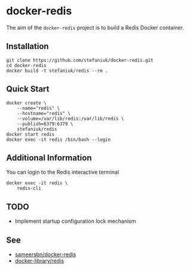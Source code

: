 docker-redis
============

The aim of the `docker-redis` project is to build a Redis Docker container.

Installation
------------

    git clone https://github.com/stefaniuk/docker-redis.git
    cd docker-redis
    docker build -t stefaniuk/redis --rm .

Quick Start
-----------

    docker create \
        --name="redis" \
        --hostname="redis" \
        --volume=/var/lib/redis:/var/lib/redis \
        --publish=6379:6379 \
        stefaniuk/redis
    docker start redis
    docker exec -it redis /bin/bash --login

Additional Information
----------------------

You can login to the Redis interactive terminal

    docker exec -it redis \
        redis-cli

TODO
----

 * Implement startup configuration lock mechanism

See
---

 * [sameersbn/docker-redis](https://github.com/sameersbn/docker-redis)
 * [docker-library/redis](https://github.com/docker-library/redis)
